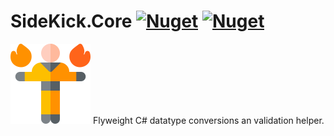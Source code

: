 # SideKick.Core [![Nuget](https://img.shields.io/nuget/v/SideKick.Core)](https://www.nuget.org/packages/SideKick.Core) [![Nuget](https://img.shields.io/nuget/dt/SideKick.Core)](https://www.nuget.org/packages/SideKick.Core)
 <img src="https://raw.githubusercontent.com/DennisPitallano/SideKick.Core/master/SideKick.Core/superhero.png" alt="SideKick" style="zoom:25%;" />  Flyweight C# datatype conversions an validation helper.
